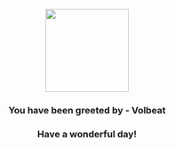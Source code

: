 <p align="center">
    <img src="https://raw.githubusercontent.com/PokeAPI/sprites/master/sprites/pokemon/313.png" width="150" height="150">
</p>
<h3 align="center">You have been greeted by - <b>Volbeat</b></h3>
<h3 align="center">Have a wonderful day!</h3>
